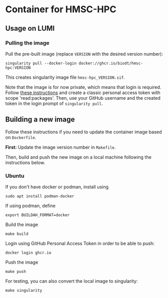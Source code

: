 # Container for HMSC-HPC

## Usage on LUMI

### Pulling the image

Pull the pre-built image (replace `VERSION` with the desired version number):

    singularity pull --docker-login docker://ghcr.io/biodt/hmsc-hpc:VERSION

This creates singularity image file `hmsc-hpc_VERSION.sif`.

Note that the image is for now private, which means that login is required.
Follow [these instructions](https://docs.github.com/en/authentication/keeping-your-account-and-data-secure/creating-a-personal-access-token#creating-a-personal-access-token-classic)
and create a classic personal access token with scope 'read:packages'.
Then, use your GitHub username and the created token in the login prompt of `singularity pull`.

## Building a new image

Follow these instructions if you need to update the container image based on `Dockerfile`.

**First:** Update the image version number in `Makefile`.

Then, build and push the new image on a local machine following the instructions below.

### Ubuntu

If you don't have docker or podman, install using

    sudo apt install podman-docker

If using podman, define

    export BUILDAH_FORMAT=docker

Build the image

    make build

Login using GitHub Personal Access Token in order to be able to push:

    docker login ghcr.io

Push the image

    make push

For testing, you can also convert the local image to singularity:

    make singularity
